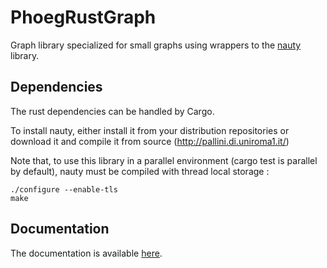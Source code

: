 # PhoegRustGraph
Graph library specialized for small graphs using wrappers to the [nauty] library.

## Dependencies

The rust dependencies can be handled by Cargo.

To install nauty, either install it from your distribution repositories or
download it and compile it from source (http://pallini.di.uniroma1.it/)

Note that, to use this library in a parallel environment (cargo test is
parallel by default), nauty must be compiled with thread local storage :

```
./configure --enable-tls
make
```

## Documentation

The documentation is available [here](https://umons-dept-comp-sci.github.io/PhoegRustGraph).

[nauty]: http://pallini.di.uniroma1.it/
